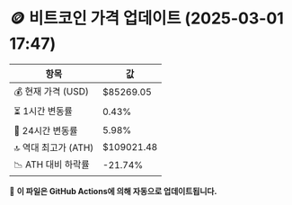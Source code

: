 # 🪙 비트코인 가격 업데이트 (2025-03-01 17:47)

| 항목                | 값 |
|--------------------|----------------|
| 💰 현재 가격 (USD) | $85269.05 |
| ⏳ 1시간 변동률    | 0.43% |
| 📆 24시간 변동률   | 5.98% |
| 🔝 역대 최고가 (ATH) | $109021.48 |
| 📉 ATH 대비 하락률 | -21.74% |

🔄 **이 파일은 GitHub Actions에 의해 자동으로 업데이트됩니다.**
